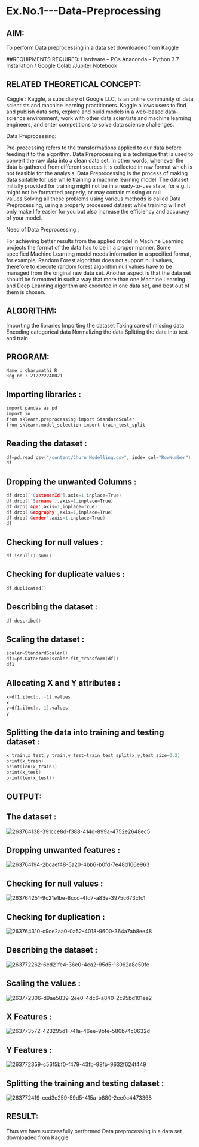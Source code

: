 # Ex.No.1---Data-Preprocessing
## AIM:

To perform Data preprocessing in a data set downloaded from Kaggle

##REQUIPMENTS REQUIRED:
Hardware – PCs
Anaconda – Python 3.7 Installation / Google Colab /Jupiter Notebook

## RELATED THEORETICAL CONCEPT:

Kaggle :
Kaggle, a subsidiary of Google LLC, is an online community of data scientists and machine learning practitioners. Kaggle allows users to find and publish data sets, explore and build models in a web-based data-science environment, work with other data scientists and machine learning engineers, and enter competitions to solve data science challenges.

Data Preprocessing:

Pre-processing refers to the transformations applied to our data before feeding it to the algorithm. Data Preprocessing is a technique that is used to convert the raw data into a clean data set. In other words, whenever the data is gathered from different sources it is collected in raw format which is not feasible for the analysis.
Data Preprocessing is the process of making data suitable for use while training a machine learning model. The dataset initially provided for training might not be in a ready-to-use state, for e.g. it might not be formatted properly, or may contain missing or null values.Solving all these problems using various methods is called Data Preprocessing, using a properly processed dataset while training will not only make life easier for you but also increase the efficiency and accuracy of your model.

Need of Data Preprocessing :

For achieving better results from the applied model in Machine Learning projects the format of the data has to be in a proper manner. Some specified Machine Learning model needs information in a specified format, for example, Random Forest algorithm does not support null values, therefore to execute random forest algorithm null values have to be managed from the original raw data set.
Another aspect is that the data set should be formatted in such a way that more than one Machine Learning and Deep Learning algorithm are executed in one data set, and best out of them is chosen.


## ALGORITHM:
Importing the libraries
Importing the dataset
Taking care of missing data
Encoding categorical data
Normalizing the data
Splitting the data into test and train

## PROGRAM:
```
Name : charumathi R
Reg no : 212222240021
```
## Importing libraries :
```C
import pandas as pd
import io
from sklearn.preprocessing import StandardScaler
from sklearn.model_selection import train_test_split
```
## Reading the dataset :
```C
df=pd.read_csv("/content/Churn_Modelling.csv", index_col="RowNumber")
df
```
## Dropping the unwanted Columns :
```C
df.drop(['CustomerId'],axis=1,inplace=True)
df.drop(['Surname'],axis=1,inplace=True)
df.drop('Age',axis=1,inplace=True)
df.drop('Geography',axis=1,inplace=True)
df.drop('Gender',axis=1,inplace=True)
df
```
## Checking for null values :
```C
df.isnull().sum()
```
## Checking for duplicate values :
```C
df.duplicated()
```

## Describing the dataset :
```C
df.describe()
```
## Scaling the dataset :
```C
scaler=StandardScaler()
df1=pd.DataFrame(scaler.fit_transform(df))
df1
```
## Allocating X and Y attributes :
```C
x=df1.iloc[:,:-1].values
x
y=df1.iloc[:,-1].values
y
```
## Splitting the data into training and testing dataset :
```C
x_train,x_test,y_train,y_test=train_test_split(x,y,test_size=0.2)
print(x_train)
print(len(x_train))
print(x_test)
print(len(x_test))
```

## OUTPUT:
## The dataset :
![263764138-391cce8d-f388-414d-899a-4752e2648ec5](https://github.com/charumathiramesh/Ex.No.1---Data-Preprocessing/assets/120204455/4602a691-ce56-4599-be28-d1dbf84c6f8f)
## Dropping unwanted features :
![263764194-2bcaef48-5a20-4bb6-b0fd-7e48d106e963](https://github.com/charumathiramesh/Ex.No.1---Data-Preprocessing/assets/120204455/a1814a51-3183-47f3-a206-ac652fb26458)
## Checking for null values :
![263764251-9c21e1be-8ccd-4fd7-a83e-3975c673c1c1](https://github.com/charumathiramesh/Ex.No.1---Data-Preprocessing/assets/120204455/c0c93b29-6465-44aa-84a8-791764903a37)
## Checking for duplication :
![263764310-c9ce2aa0-0a52-4018-9600-364a7ab8ee48](https://github.com/charumathiramesh/Ex.No.1---Data-Preprocessing/assets/120204455/328c73bc-5773-42d8-9c0a-113749997b77)
## Describing the dataset :
![263772262-6cd21fe4-36e0-4ca2-95d5-13062a8e50fe](https://github.com/charumathiramesh/Ex.No.1---Data-Preprocessing/assets/120204455/a5b12844-69bc-45e4-a81e-369f397e74a0)
## Scaling the values :
![263772306-d9ae5839-2ee0-4dc6-a840-2c95bd101ee2](https://github.com/charumathiramesh/Ex.No.1---Data-Preprocessing/assets/120204455/34613cc1-4229-40f4-94fe-4c40a08f725f)
## X Features :
![263773572-423295d1-741a-46ee-9bfe-580b74c0632d](https://github.com/charumathiramesh/Ex.No.1---Data-Preprocessing/assets/120204455/82154363-58d3-4578-b1f3-71cefd8d1fec)
## Y Features :
![263772359-c56f5bf0-f479-43fb-98fb-9632f624f449](https://github.com/charumathiramesh/Ex.No.1---Data-Preprocessing/assets/120204455/95cff3d1-6446-4b7a-93aa-deed1cbb803d)
## Splitting the training and testing dataset :
![263772419-ccd3e259-59d5-415a-b880-2ee0c4473368](https://github.com/charumathiramesh/Ex.No.1---Data-Preprocessing/assets/120204455/edbdc2c9-ce14-4efb-a342-d7dd77b9f460)

## RESULT:
Thus we have successfully performed Data preprocessing in a data set downloaded from Kaggle
